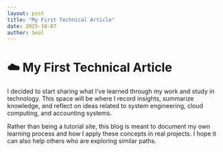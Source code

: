 ```yaml
---
layout: post
title: "My First Technical Article"
date: 2025-10-07
author: Seal
---
```


# ☁️ My First Technical Article


I decided to start sharing what I’ve learned through my work and study in technology.
This space will be where I record insights, summarize knowledge, and reflect on ideas related to system engineering, cloud computing, and accounting systems.

Rather than being a tutorial site, this blog is meant to document my own learning process and how I apply these concepts in real projects.
I hope it can also help others who are exploring similar paths.

